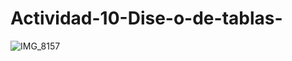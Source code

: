 # Actividad-10-Dise-o-de-tablas-
![IMG_8157](https://github.com/user-attachments/assets/c771b50c-1c6d-4e7f-b411-2b3556de9842)
